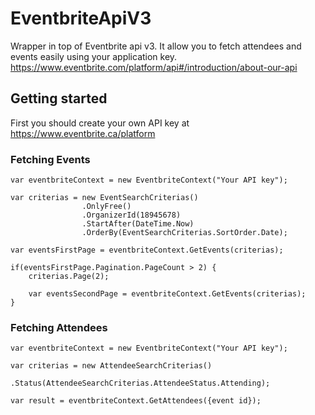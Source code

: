 # EventbriteApiV3

Wrapper in top of Eventbrite api v3.  It allow you to fetch attendees and events easily using your application key.
https://www.eventbrite.com/platform/api#/introduction/about-our-api

## Getting started

First you should create your own API key at https://www.eventbrite.ca/platform

### Fetching Events
```
var eventbriteContext = new EventbriteContext("Your API key");

var criterias = new EventSearchCriterias()
                .OnlyFree()
                .OrganizerId(18945678)
                .StartAfter(DateTime.Now)
                .OrderBy(EventSearchCriterias.SortOrder.Date);

var eventsFirstPage = eventbriteContext.GetEvents(criterias);

if(eventsFirstPage.Pagination.PageCount > 2) {
	criterias.Page(2);

	var eventsSecondPage = eventbriteContext.GetEvents(criterias);
}
```

### Fetching Attendees

```
var eventbriteContext = new EventbriteContext("Your API key");

var criterias = new AttendeeSearchCriterias()
                .Status(AttendeeSearchCriterias.AttendeeStatus.Attending);

var result = eventbriteContext.GetAttendees({event id});
```
